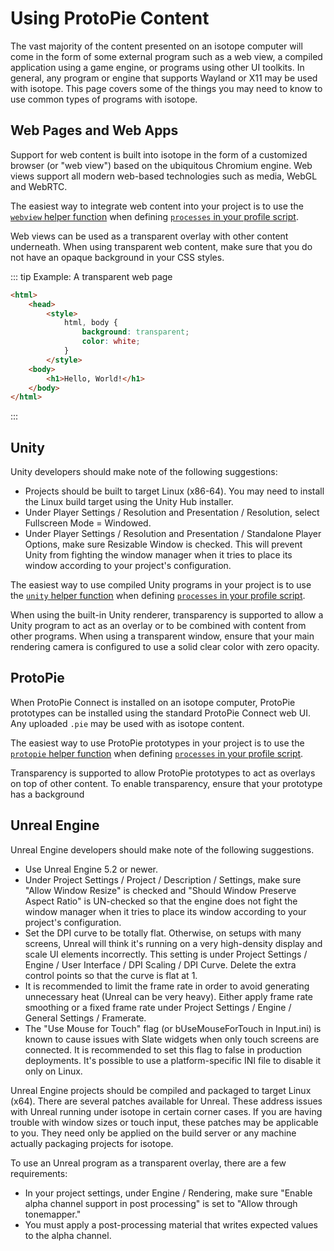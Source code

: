 # Using ProtoPie Content

The vast majority of the content presented on an isotope computer will come in the form of some external program such as a web view, a compiled application using a game engine, or programs using other UI toolkits. In general, any program or engine that supports Wayland or X11 may be used with isotope. This page covers some of the things you may need to know to use common types of programs with isotope.

## Web Pages and Web Apps

Support for web content is built into isotope in the form of a customized browser (or "web view") based on the ubiquitous Chromium engine. Web views support all modern web-based technologies such as media, WebGL and WebRTC.

The easiest way to integrate web content into your project is to use the [`webview` helper function](../scripting/process-helpers#web-view) when defining [`processes` in your profile script](../scripting/profile#field-processes).

Web views can be used as a transparent overlay with other content underneath. When using transparent web content, make sure that you do not have an opaque background in your CSS styles.

::: tip Example: A transparent web page
```html
<html>
    <head>
        <style>
            html, body {
                background: transparent;
                color: white;
            }
        </style>
    <body>
        <h1>Hello, World!</h1>
    </body>
</html>
```
:::

## Unity

Unity developers should make note of the following suggestions:

* Projects should be built to target Linux (x86-64). You may need to install the Linux build target using the Unity Hub installer.
* Under Player Settings / Resolution and Presentation / Resolution, select Fullscreen Mode = Windowed.
* Under Player Settings / Resolution and Presentation / Standalone Player Options, make sure Resizable Window is checked. This will prevent Unity from fighting the window manager when it tries to place its window according to your project's configuration.

The easiest way to use compiled Unity programs in your project is to use the [`unity` helper function](../scripting/process-helpers#unity) when defining [`processes` in your profile script](../scripting/profile#field-processes).

When using the built-in Unity renderer, transparency is supported to allow a Unity program to act as an overlay or to be combined with content from other programs. When using a transparent window, ensure that your main rendering camera is configured to use a solid clear color with zero opacity.

## ProtoPie

When ProtoPie Connect is installed on an isotope computer, ProtoPie prototypes can be installed using the standard ProtoPie Connect web UI. Any uploaded `.pie` may be used with as isotope content.

The easiest way to use ProtoPie prototypes in your project is to use the [`protopie` helper function](../scripting/process-helpers#protopie) when defining [`processes` in your profile script](../scripting/profile#field-processes).

Transparency is supported to allow ProtoPie prototypes to act as overlays on top of other content. To enable transparency, ensure that your prototype has a background 

## Unreal Engine

Unreal Engine developers should make note of the following suggestions.

* Use Unreal Engine 5.2 or newer.
* Under Project Settings / Project / Description / Settings, make sure "Allow Window Resize" is checked and "Should Window Preserve Aspect Ratio" is UN-checked so that the engine does not fight the window manager when it tries to place its window according to your project's configuration.
* Set the DPI curve to be totally flat. Otherwise, on setups with many screens, Unreal will think it's running on a very high-density display and scale UI elements incorrectly. This setting is under Project Settings / Engine / User Interface / DPI Scaling / DPI Curve. Delete the extra control points so that the curve is flat at 1.
* It is recommended to limit the frame rate in order to avoid generating unnecessary heat (Unreal can be very heavy). Either apply frame rate smoothing or a fixed frame rate under Project Settings / Engine / General Settings / Framerate.
* The "Use Mouse for Touch" flag (or bUseMouseForTouch in Input.ini) is known to cause issues with Slate widgets when only touch screens are connected. It is recommended to set this flag to false in production deployments. It's possible to use a platform-specific INI file to disable it only on Linux.

Unreal Engine projects should be compiled and packaged to target Linux (x64). There are several patches available for Unreal. These address issues with Unreal running under isotope in certain corner cases. If you are having trouble with window sizes or touch input, these patches may be applicable to you. They need only be applied on the build server or any machine actually packaging projects for isotope.

To use an Unreal program as a transparent overlay, there are a few requirements:

* In your project settings, under Engine / Rendering, make sure "Enable alpha channel support in post processing" is set to "Allow through tonemapper."
* You must apply a post-processing material that writes expected values to the alpha channel.
